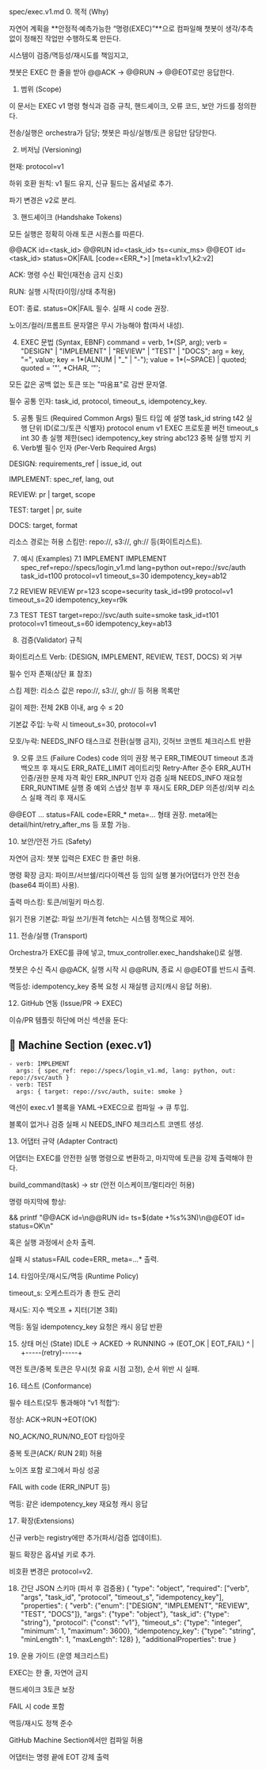 spec/exec.v1.md
0. 목적 (Why)

자연어 계획을 **안정적·예측가능한 “명령(EXEC)”**으로 컴파일해 챗봇이 생각/추측 없이 정해진 작업만 수행하도록 만든다.

시스템이 검증/멱등성/재시도를 책임지고,

챗봇은 EXEC 한 줄을 받아 @@ACK → @@RUN → @@EOT로만 응답한다.

1. 범위 (Scope)

이 문서는 EXEC v1 명령 형식과 검증 규칙, 핸드셰이크, 오류 코드, 보안 가드를 정의한다.

전송/실행은 orchestra가 담당; 챗봇은 파싱/실행/토큰 응답만 담당한다.

2. 버저닝 (Versioning)

현재: protocol=v1

하위 호환 원칙: v1 필드 유지, 신규 필드는 옵셔널로 추가.

파기 변경은 v2로 분리.

3. 핸드셰이크 (Handshake Tokens)

모든 실행은 정확히 아래 토큰 시퀀스를 따른다.

@@ACK id=<task_id>
@@RUN id=<task_id> ts=<unix_ms>
@@EOT id=<task_id> status=OK|FAIL [code=<ERR_*>] [meta=k1:v1,k2:v2]


ACK: 명령 수신 확인(재전송 금지 신호)

RUN: 실행 시작(타이밍/상태 추적용)

EOT: 종료. status=OK|FAIL 필수. 실패 시 code 권장.

노이즈/컬러/프롬프트 문자열은 무시 가능해야 함(파서 내성).

4. EXEC 문법 (Syntax, EBNF)
command     = verb, 1*(SP, arg);
verb        = "DESIGN" | "IMPLEMENT" | "REVIEW" | "TEST" | "DOCS";
arg         = key, "=", value;
key         = 1*(ALNUM | "_" | "-");
value       = 1*(~SPACE) | quoted;
quoted      = '"', *CHAR, '"';


모든 값은 공백 없는 토큰 또는 "따옴표"로 감싼 문자열.

필수 공통 인자: task_id, protocol, timeout_s, idempotency_key.

5. 공통 필드 (Required Common Args)
필드	타입	예	설명
task_id	string	t42	실행 단위 ID(로그/토큰 식별자)
protocol	enum	v1	EXEC 프로토콜 버전
timeout_s	int	30	총 실행 제한(sec)
idempotency_key	string	abc123	중복 실행 방지 키
6. Verb별 필수 인자 (Per-Verb Required Args)

DESIGN: requirements_ref | issue_id, out

IMPLEMENT: spec_ref, lang, out

REVIEW: pr | target, scope

TEST: target | pr, suite

DOCS: target, format

리소스 경로는 허용 스킴만: repo://, s3://, gh:// 등(화이트리스트).

7. 예시 (Examples)
7.1 IMPLEMENT
IMPLEMENT spec_ref=repo://specs/login_v1.md lang=python out=repo://svc/auth task_id=t100 protocol=v1 timeout_s=30 idempotency_key=ab12

7.2 REVIEW
REVIEW pr=123 scope=security task_id=t99 protocol=v1 timeout_s=20 idempotency_key=r9k

7.3 TEST
TEST target=repo://svc/auth suite=smoke task_id=t101 protocol=v1 timeout_s=60 idempotency_key=ab13

8. 검증(Validator) 규칙

화이트리스트 Verb: {DESIGN, IMPLEMENT, REVIEW, TEST, DOCS} 외 거부

필수 인자 존재(상단 표 참조)

스킴 제한: 리소스 값은 repo://, s3://, gh:// 등 허용 목록만

길이 제한: 전체 2KB 이내, arg 수 ≤ 20

기본값 주입: 누락 시 timeout_s=30, protocol=v1

모호/누락: NEEDS_INFO 태스크로 전환(실행 금지), 깃허브 코멘트 체크리스트 반환

9. 오류 코드 (Failure Codes)
code	의미	권장 복구
ERR_TIMEOUT	timeout 초과	백오프 후 재시도
ERR_RATE_LIMIT	레이트리밋	Retry-After 준수
ERR_AUTH	인증/권한 문제	자격 확인
ERR_INPUT	인자 검증 실패	NEEDS_INFO 재요청
ERR_RUNTIME	실행 중 예외	스냅샷 첨부 후 재시도
ERR_DEP	의존성/외부 리소스 실패	격리 후 재시도

@@EOT ... status=FAIL code=ERR_* meta=... 형태 권장. meta에는 detail/hint/retry_after_ms 등 포함 가능.

10. 보안/안전 가드 (Safety)

자연어 금지: 챗봇 입력은 EXEC 한 줄만 허용.

명령 확장 금지: 파이프/서브쉘/리다이렉션 등 임의 실행 불가(어댑터가 안전 전송(base64 파이프) 사용).

출력 마스킹: 토큰/비밀키 마스킹.

읽기 전용 기본값: 파일 쓰기/원격 fetch는 시스템 정책으로 제어.

11. 전송/실행 (Transport)

Orchestra가 EXEC를 큐에 넣고, tmux_controller.exec_handshake()로 실행.

챗봇은 수신 즉시 @@ACK, 실행 시작 시 @@RUN, 종료 시 @@EOT를 반드시 출력.

멱등성: idempotency_key 중복 요청 시 재실행 금지(캐시 응답 허용).

12. GitHub 연동 (Issue/PR → EXEC)

이슈/PR 템플릿 하단에 머신 섹션을 둔다:

## 🔧 Machine Section (exec.v1)
```exec.v1
- verb: IMPLEMENT
  args: { spec_ref: repo://specs/login_v1.md, lang: python, out: repo://svc/auth }
- verb: TEST
  args: { target: repo://svc/auth, suite: smoke }
```


액션이 exec.v1 블록을 YAML→EXEC으로 컴파일 → 큐 투입.

블록이 없거나 검증 실패 시 NEEDS_INFO 체크리스트 코멘트 생성.

13. 어댑터 규약 (Adapter Contract)

어댑터는 EXEC를 안전한 실행 명령으로 변환하고, 마지막에 토큰을 강제 출력해야 한다.

build_command(task) -> str (안전 이스케이프/멀티라인 허용)

명령 마지막에 항상:

&& printf "@@ACK id=<id>\n@@RUN id=<id> ts=$(date +%s%3N)\n@@EOT id=<id> status=OK\n"


혹은 실행 과정에서 순차 출력.

실패 시 status=FAIL code=ERR_ meta=...* 출력.

14. 타임아웃/재시도/멱등 (Runtime Policy)

timeout_s: 오케스트라가 총 한도 관리

재시도: 지수 백오프 + 지터(기본 3회)

멱등: 동일 idempotency_key 요청은 캐시 응답 반환

15. 상태 머신 (State)
IDLE -> ACKED -> RUNNING -> (EOT_OK | EOT_FAIL)
            ^                 |
            +-----(retry)-----+


역전 토큰/중복 토큰은 무시(첫 유효 시점 고정), 순서 위반 시 실패.

16. 테스트 (Conformance)

필수 테스트(모두 통과해야 “v1 적합”):

정상: ACK→RUN→EOT(OK)

NO_ACK/NO_RUN/NO_EOT 타임아웃

중복 토큰(ACK/ RUN 2회) 허용

노이즈 포함 로그에서 파싱 성공

FAIL with code (ERR_INPUT 등)

멱등: 같은 idempotency_key 재요청 캐시 응답

17. 확장(Extensions)

신규 verb는 registry에만 추가(파서/검증 업데이트).

필드 확장은 옵셔널 키로 추가.

비호환 변경은 protocol=v2.

18. 간단 JSON 스키마 (파서 후 검증용)
{
  "type": "object",
  "required": ["verb", "args", "task_id", "protocol", "timeout_s", "idempotency_key"],
  "properties": {
    "verb": {"enum": ["DESIGN", "IMPLEMENT", "REVIEW", "TEST", "DOCS"]},
    "args": {"type": "object"},
    "task_id": {"type": "string"},
    "protocol": {"const": "v1"},
    "timeout_s": {"type": "integer", "minimum": 1, "maximum": 3600},
    "idempotency_key": {"type": "string", "minLength": 1, "maxLength": 128}
  },
  "additionalProperties": true
}

19. 운용 가이드 (운영 체크리스트)

 EXEC는 한 줄, 자연어 금지

 핸드셰이크 3토큰 보장

 FAIL 시 code 포함

 멱등/재시도 정책 준수

 GitHub Machine Section에서만 컴파일 허용

 어댑터는 명령 끝에 EOT 강제 출력